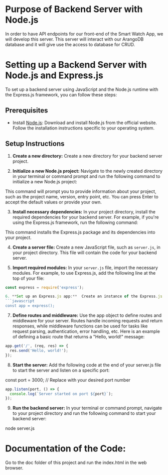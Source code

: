 # Purpose of Backend Server with Node.js

In order to have API endpoints for our front-end of the Smart Watch App, we will develop this server. This server will interact with our ArangoDB database and it will give use the access to database for CRUD.

# Setting up a Backend Server with Node.js and Express.js

To set up a backend server using JavaScript and the Node.js runtime with the Express.js framework, you can follow these steps:

## Prerequisites
- Install [Node.js](https://nodejs.org): Download and install Node.js from the official website. Follow the installation instructions specific to your operating system.

## Setup Instructions

1. **Create a new directory:** Create a new directory for your backend server project.

2. **Initialize a new Node.js project:** Navigate to the newly created directory in your terminal or command prompt and run the following command to initialize a new Node.js project:

This command will prompt you to provide information about your project, such as the project name, version, entry point, etc. You can press Enter to accept the default values or provide your own.

3. **Install necessary dependencies:** In your project directory, install the required dependencies for your backend server. For example, if you're using the Express.js framework, run the following command:

This command installs the Express.js package and its dependencies into your project.

4. **Create a server file:** Create a new JavaScript file, such as `server.js`, in your project directory. This file will contain the code for your backend server.

5. **Import required modules:** In your `server.js` file, import the necessary modules. For example, to use Express.js, add the following line at the top of your file:
```javascript
const express = require('express');

6. **Set up an Express.js app:**  Create an instance of the Express.js application by calling the `express()` function . This will initialize the app object that represents your backend server
```javascript
const app = express(); 
```

7. **Define routes and middleware:**  Use the app object to define routes and middleware for your server. Routes handle incoming requests and return responses, while middleware functions can be used for tasks like request parsing, authentication, error handling, etc. Here is an example of defining a basic route that returns a "Hello, world!" message:
```javascript
app.get('/', (req, res) => {
  res.send('Hello, world!');
});
```


8. **Start the server:**  Add the following code at the end of your server.js file to start the server and listen on a specific port:

const port = 3000; // Replace with your desired port number

```javascript
app.listen(port, () => {
  console.log(`Server started on port ${port}`);
});
```

9. **Run the backend server:**  In your terminal or command prompt, navigate to your project directory and run the following command to start your backend server:

node server.js

# Documentation of the Code:

Go to the doc folder of this project and run the index.html in the web browser.



